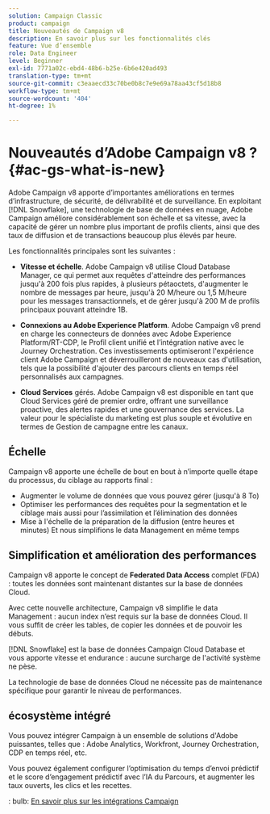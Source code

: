 ```yaml
---
solution: Campaign Classic
product: campaign
title: Nouveautés de Campaign v8
description: En savoir plus sur les fonctionnalités clés
feature: Vue d’ensemble
role: Data Engineer
level: Beginner
exl-id: 7771a02c-ebd4-48b6-b25e-6b6e420ad493
translation-type: tm+mt
source-git-commit: c3eaaecd33c70be0b8c7e9e69a78aa43cf5d18b8
workflow-type: tm+mt
source-wordcount: '404'
ht-degree: 1%

---
```


# Nouveautés d’Adobe Campaign v8 ? {#ac-gs-what-is-new}

Adobe Campaign v8 apporte d’importantes améliorations en termes d’infrastructure, de sécurité, de délivrabilité et de surveillance. En exploitant [!DNL Snowflake], une technologie de base de données en nuage, Adobe Campaign améliore considérablement son échelle et sa vitesse, avec la capacité de gérer un nombre plus important de profils clients, ainsi que des taux de diffusion et de transactions beaucoup plus élevés par heure.

Les fonctionnalités principales sont les suivantes :

* **Vitesse et échelle**. Adobe Campaign v8 utilise Cloud Database Manager, ce qui permet aux requêtes d&#39;atteindre des performances jusqu&#39;à 200 fois plus rapides, à plusieurs pétaoctets, d&#39;augmenter le nombre de messages par heure, jusqu&#39;à 20 M/heure ou 1,5 M/heure pour les messages transactionnels, et de gérer jusqu&#39;à 200 M de profils principaux pouvant atteindre 1B.

* **Connexions au Adobe Experience Platform**. Adobe Campaign v8 prend en charge les connecteurs de données avec Adobe Experience Platform/RT-CDP, le Profil client unifié et l’intégration native avec le Journey Orchestration. Ces investissements optimiseront l&#39;expérience client Adobe Campaign et déverrouilleront de nouveaux cas d&#39;utilisation, tels que la possibilité d&#39;ajouter des parcours clients en temps réel personnalisés aux campagnes.

* **Cloud Services** gérés. Adobe Campaign v8 est disponible en tant que Cloud Services géré de premier ordre, offrant une surveillance proactive, des alertes rapides et une gouvernance des services. La valeur pour le spécialiste du marketing est plus souple et évolutive en termes de Gestion de campagne entre les canaux.

## Échelle

Campaign v8 apporte une échelle de bout en bout à n’importe quelle étape du processus, du ciblage au rapports final :

* Augmenter le volume de données que vous pouvez gérer (jusqu&#39;à 8 To)
* Optimiser les performances des requêtes pour la segmentation et le ciblage mais aussi pour l’assimilation et l’élimination des données
* Mise à l&#39;échelle de la préparation de la diffusion (entre heures et minutes)
Et nous simplifions le data Management en même temps

## Simplification et amélioration des performances

Campaign v8 apporte le concept de **Federated Data Access** complet (FDA) : toutes les données sont maintenant distantes sur la base de données Cloud.

Avec cette nouvelle architecture, Campaign v8 simplifie le data Management : aucun index n’est requis sur la base de données Cloud. Il vous suffit de créer les tables, de copier les données et de pouvoir les débuts.

[!DNL Snowflake] est la base de données Campaign Cloud Database et vous apporte vitesse et endurance : aucune surcharge de l&#39;activité système ne pèse.

La technologie de base de données Cloud ne nécessite pas de maintenance spécifique pour garantir le niveau de performances.

## écosystème intégré

Vous pouvez intégrer Campaign à un ensemble de solutions d&#39;Adobe puissantes, telles que : Adobe Analytics, Workfront, Journey Orchestration, CDP en temps réel, etc.

Vous pouvez également configurer l’optimisation du temps d’envoi prédictif et le score d’engagement prédictif avec l’IA du Parcours, et augmenter les taux ouverts, les clics et les recettes.

: bulb: [En savoir plus sur les intégrations Campaign](../connect/integration.md)

